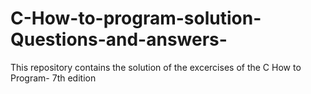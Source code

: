 # C-How-to-program-solution-Questions-and-answers-
This repository contains the solution of the excercises of the C How to Program- 7th edition
